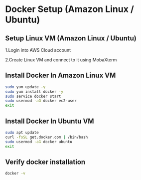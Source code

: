 
# Docker Setup (Amazon Linux / Ubuntu)




## Setup Linux VM (Amazon Linux / Ubuntu)

1.Login into AWS Cloud account

2.Create Linux VM and connect to it using MobaXterm
## Install Docker In Amazon Linux VM


```bash
sudo yum update -y 
sudo yum install docker -y
sudo service docker start
sudo usermod -aG docker ec2-user
exit
```

## Install Docker In Ubuntu VM


```bash
sudo apt update
curl -fsSL get.docker.com | /bin/bash
sudo usermod -aG docker ubuntu 
exit
```

## Verify docker installation


```bash
docker -v
```
    